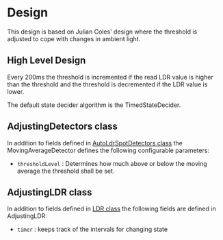 # Design
This design is based on Julian Coles' design where the threshold is
adjusted to cope with changes in ambient light.

High Level Design
-----------------
Every 200ms the threshold is incremented if the read LDR value is higher than the threshold
and the threshold is decremented if the LDR value is lower.

The default state decider algorithm is the TimedStateDecider.

## AdjustingDetectors class
In addition to fields defined in [AutoLdrSpotDetectors class](Design.md#autoldrspotdetectors-class)
the MovingAverageDetector defines the following configurable parameters:
* ```thresholdLevel``` : Determines how much above or below the moving average the threshold shall be set.

## AdjustingLDR class
In addition to fields defined in [LDR class](Design.md#ldr-class) the following fields are
defined in AdjustingLDR:
* ```timer``` : keeps track of the intervals for changing state